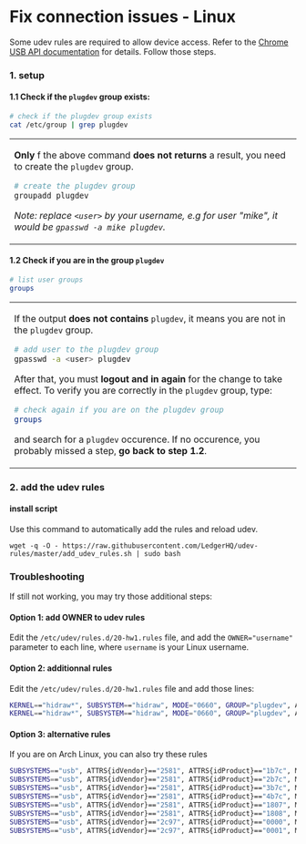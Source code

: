 # Fix connection issues - Linux

Some udev rules are required to allow device access. Refer to the [Chrome USB API documentation](https://developer.chrome.com/apps/app_usb#caveats) for details. Follow those steps.

### 1. setup

#### 1.1 Check if the `plugdev` group exists:

```bash
# check if the plugdev group exists
cat /etc/group | grep plugdev
```


<table>
  <tr>
    <td>
      
**Only** f the above command **does not returns** a result, you need to create the `plugdev` group.     

```bash
# create the plugdev group
groupadd plugdev
```

*Note: replace `<user>` by your username, e.g for user "mike", it would be `gpasswd -a mike plugdev`.*
   </td>
  </tr>
</table>

#### 1.2 Check if you are in the group `plugdev`

```bash
# list user groups
groups
```

<table>
  <tr>
    <td>
      
If the output **does not contains** `plugdev`, it means you are not in the `plugdev` group.

```bash
# add user to the plugdev group
gpasswd -a <user> plugdev
```

After that, you must **logout and in again** for the change to take effect. To verify you are correctly in the `plugdev` group, type:

```bash
# check again if you are on the plugdev group
groups
```

and search for a `plugdev` occurence. If no occurence, you probably missed a step, **go back to step 1.2**.  
  
   </td>
  </tr>
</table>



### 2. add the udev rules

#### install script

Use this command to automatically add the rules and reload udev.

```
wget -q -O - https://raw.githubusercontent.com/LedgerHQ/udev-rules/master/add_udev_rules.sh | sudo bash
```

### Troubleshooting

If still not working, you may try those additional steps:

#### Option 1: add OWNER to udev rules

Edit the `/etc/udev/rules.d/20-hw1.rules` file, and add the `OWNER="username"` parameter to each line, where `username` is your Linux username.

#### Option 2: additionnal rules

Edit the `/etc/udev/rules.d/20-hw1.rules` file and add those lines:

```bash
KERNEL=="hidraw*", SUBSYSTEM=="hidraw", MODE="0660", GROUP="plugdev", ATTRS{idVendor}=="2c97"
KERNEL=="hidraw*", SUBSYSTEM=="hidraw", MODE="0660", GROUP="plugdev", ATTRS{idVendor}=="2581"
```

#### Option 3: alternative rules

If you are on Arch Linux, you can also try these rules

```bash
SUBSYSTEMS=="usb", ATTRS{idVendor}=="2581", ATTRS{idProduct}=="1b7c", MODE="0660", TAG+="uaccess", TAG+="udev-acl"
SUBSYSTEMS=="usb", ATTRS{idVendor}=="2581", ATTRS{idProduct}=="2b7c", MODE="0660", TAG+="uaccess", TAG+="udev-acl"
SUBSYSTEMS=="usb", ATTRS{idVendor}=="2581", ATTRS{idProduct}=="3b7c", MODE="0660", TAG+="uaccess", TAG+="udev-acl"
SUBSYSTEMS=="usb", ATTRS{idVendor}=="2581", ATTRS{idProduct}=="4b7c", MODE="0660", TAG+="uaccess", TAG+="udev-acl"
SUBSYSTEMS=="usb", ATTRS{idVendor}=="2581", ATTRS{idProduct}=="1807", MODE="0660", TAG+="uaccess", TAG+="udev-acl"
SUBSYSTEMS=="usb", ATTRS{idVendor}=="2581", ATTRS{idProduct}=="1808", MODE="0660", TAG+="uaccess", TAG+="udev-acl"
SUBSYSTEMS=="usb", ATTRS{idVendor}=="2c97", ATTRS{idProduct}=="0000", MODE="0660", TAG+="uaccess", TAG+="udev-acl"
SUBSYSTEMS=="usb", ATTRS{idVendor}=="2c97", ATTRS{idProduct}=="0001", MODE="0660", TAG+="uaccess", TAG+="udev-acl”
```
